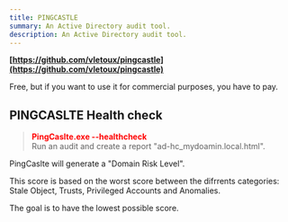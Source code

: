 ```yaml
---
title: PINGCASTLE
summary: An Active Directory audit tool.
description: An Active Directory audit tool.
---
```


**[https://github.com/vletoux/pingcastle](https://github.com/vletoux/pingcastle)**

Free, but if you want to use it for commercial purposes, you have to pay.

## PINGCASLTE Health check


 > 
 > **<font color=red>PingCaslte.exe --healthcheck</font>**</br>
 > Run an audit and create a report "ad-hc_mydoamin.local.html".

PingCaslte will generate a "Domain Risk Level". 

This score is based on the worst score between the difrrents categories: Stale Object, Trusts, Privileged Accounts and Anomalies.

The goal is to have the lowest possible score.
